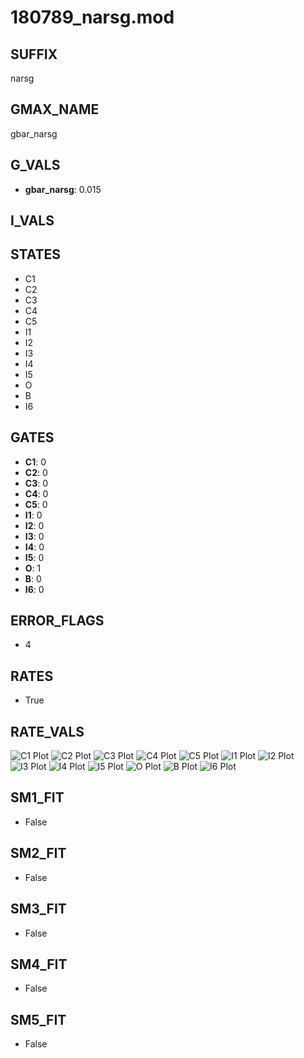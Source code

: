 # 180789_narsg.mod

## SUFFIX

narsg

## GMAX_NAME

gbar_narsg

## G_VALS

- **gbar_narsg**: 0.015

## I_VALS


## STATES

- C1
- C2
- C3
- C4
- C5
- I1
- I2
- I3
- I4
- I5
- O
- B
- I6

## GATES

- **C1**: 0
- **C2**: 0
- **C3**: 0
- **C4**: 0
- **C5**: 0
- **I1**: 0
- **I2**: 0
- **I3**: 0
- **I4**: 0
- **I5**: 0
- **O**: 1
- **B**: 0
- **I6**: 0

## ERROR_FLAGS

- 4

## RATES

- True

## RATE_VALS

![C1 Plot](/Users/pbozelos/Dropbox/icg-Chai-Panos/supermodels/output_markdown_files/Na/180789_narsg.mod/images/C1.png)
![C2 Plot](/Users/pbozelos/Dropbox/icg-Chai-Panos/supermodels/output_markdown_files/Na/180789_narsg.mod/images/C2.png)
![C3 Plot](/Users/pbozelos/Dropbox/icg-Chai-Panos/supermodels/output_markdown_files/Na/180789_narsg.mod/images/C3.png)
![C4 Plot](/Users/pbozelos/Dropbox/icg-Chai-Panos/supermodels/output_markdown_files/Na/180789_narsg.mod/images/C4.png)
![C5 Plot](/Users/pbozelos/Dropbox/icg-Chai-Panos/supermodels/output_markdown_files/Na/180789_narsg.mod/images/C5.png)
![I1 Plot](/Users/pbozelos/Dropbox/icg-Chai-Panos/supermodels/output_markdown_files/Na/180789_narsg.mod/images/I1.png)
![I2 Plot](/Users/pbozelos/Dropbox/icg-Chai-Panos/supermodels/output_markdown_files/Na/180789_narsg.mod/images/I2.png)
![I3 Plot](/Users/pbozelos/Dropbox/icg-Chai-Panos/supermodels/output_markdown_files/Na/180789_narsg.mod/images/I3.png)
![I4 Plot](/Users/pbozelos/Dropbox/icg-Chai-Panos/supermodels/output_markdown_files/Na/180789_narsg.mod/images/I4.png)
![I5 Plot](/Users/pbozelos/Dropbox/icg-Chai-Panos/supermodels/output_markdown_files/Na/180789_narsg.mod/images/I5.png)
![O Plot](/Users/pbozelos/Dropbox/icg-Chai-Panos/supermodels/output_markdown_files/Na/180789_narsg.mod/images/O.png)
![B Plot](/Users/pbozelos/Dropbox/icg-Chai-Panos/supermodels/output_markdown_files/Na/180789_narsg.mod/images/B.png)
![I6 Plot](/Users/pbozelos/Dropbox/icg-Chai-Panos/supermodels/output_markdown_files/Na/180789_narsg.mod/images/I6.png)

## SM1_FIT

- False

## SM2_FIT

- False

## SM3_FIT

- False

## SM4_FIT

- False

## SM5_FIT

- False

